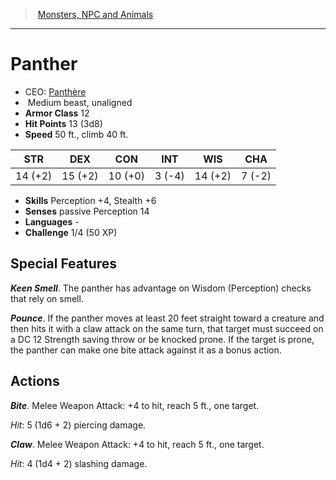 ﻿---
!MonsterItem
Family: MonsterVO
Type: beast
Size: Medium
Alignment: unaligned
ArmorClass: 12
HitPoints: 13 (3d8)
Speed: 50 ft., climb 40 ft.
Strength: 14 (+2)
Dexterity: 15 (+2)
Constitution: 10 (+0)
Intelligence: ' 3 (-4)'
Wisdom: 14 (+2)
Charisma: ' 7 (-2)'
Skills: Perception +4, Stealth +6
Senses: passive Perception 14
Languages: '-'
Challenge: 1/4 (50 XP)
Id: monsters_vo.md#panther
ParentLink: monsters_vo.md#monsters-npc-and-animals
Name: Panther
ParentName: Monsters, NPC and Animals
NameLevel: 1
AltName: '[Panthère](hd_monsters_panthere.md)'
Attributes: {}
AttributesDictionary: >+
  {}

---
> [Monsters, NPC and Animals](srd_monsters.md)

---

# Panther

- CEO: [Panthère](hd_monsters_panthere.md)
-  Medium beast, unaligned
- **Armor Class** 12
- **Hit Points** 13 (3d8)
- **Speed** 50 ft., climb 40 ft.

|STR|DEX|CON|INT|WIS|CHA|
|---|---|---|---|---|---|
|14 (+2)|15 (+2)|10 (+0)| 3 (-4)|14 (+2)| 7 (-2)|

- **Skills** Perception +4, Stealth +6
- **Senses** passive Perception 14
- **Languages** -
- **Challenge** 1/4 (50 XP)

## Special Features

**_Keen Smell_**. The panther has advantage on Wisdom (Perception) checks that rely on smell.

**_Pounce_**. If the panther moves at least 20 feet straight toward a creature and then hits it with a claw attack on the same turn, that target must succeed on a DC 12 Strength saving throw or be knocked prone. If the target is prone, the panther can make one bite attack against it as a bonus action.

## Actions

**_Bite_**. Melee Weapon Attack: +4 to hit, reach 5 ft., one target.

_Hit_: 5 (1d6 + 2) piercing damage.

**_Claw_**. Melee Weapon Attack: +4 to hit, reach 5 ft., one target.

_Hit_: 4 (1d4 + 2) slashing damage.

